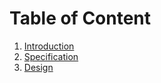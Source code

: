 # Table of Content

1. [Introduction](Documentation/1_Introduction.md)
2. [Specification](#2_Specification.md)
3. [Design](#3_Design.md)